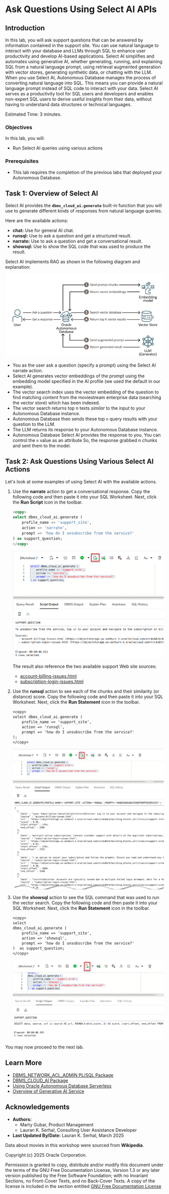 # Ask Questions Using Select AI APIs

## Introduction

In this lab, you will ask support questions that can be answered by information contained in the support site. You can use natural language to interact with your database and LLMs through SQL to enhance user productivity and develop AI-based applications. Select AI simplifies and automates using generative AI, whether generating, running, and explaining SQL from a natural language prompt, using retrieval augmented generation with vector stores, generating synthetic data, or chatting with the LLM. When you use Select AI, Autonomous Database manages the process of converting natural language into SQL. This means you can provide a natural language prompt instead of SQL code to interact with your data. Select AI serves as a productivity tool for SQL users and developers and enables non-expert SQL users to derive useful insights from their data, without having to understand data structures or technical languages.

Estimated Time: 3 minutes.

### Objectives

In this lab, you will:

* Run Select AI queries using various actions

### Prerequisites

* This lab requires the completion of the previous labs that deployed your Autonomous Database.

## Task 1: Overview of Select AI

Select AI provides the **`dbms_cloud_ai.generate`** built-in function that you will use to generate different kinds of responses from natural language queries.

Here are the available actions:

* **chat:** Use for general AI chat.
* **runsql:** Use to ask a question and get a structured result.
* **narrate:** Use to ask a question and get a conversational result.
* **showsql:** Use to show the SQL code that was used to produce the result.

Select AI implements RAG as shown in the following diagram and explanation:

![Select AI and RAG diagram](./images/select-ai-rag-diagram.png "")

* You as the user ask a question (specify a prompt) using the Select AI  narrate action.
* Select AI generates vector embeddings of the prompt using the embedding model specified in the AI profile (we used the default in our example).
* The vector search index uses the vector embedding of the question to find matching content from the moviestream enterprise data (searching the vector store) which has been indexed.
* The vector search returns top n texts _similar_ to the input to your Autonomous Database instance.
* Autonomous Database then sends these top `n` query results with your question to the LLM.
* The LLM returns its response to your Autonomous Database instance.
* Autonomous Database Select AI provides the response to you. You can control the `n` value as an attribute
So, the response grabbed n chunks and sent them to the model.

## Task 2: Ask Questions Using Various Select AI Actions

Let's look at some examples of using Select AI with the available actions.

1. Use the **narrate** action to get a conversational response. Copy the following code and then paste it into your SQL Worksheet. Next, click the **Run Script** icon in the toolbar.

    ```sql
    <copy>
    select dbms_cloud_ai.generate (
        profile_name => 'support_site',
        action => 'narrate',
        prompt => 'how do I unsubscribe from the service?'
    ) as support_question;
    </copy>
    ```

    ![Use the narrate action.](./images/use-narrate-action.png " ")

    The result also reference the two available support Web site sources:

    * [account-billing-issues.html](https://objectstorage.us-ashburn-1.oraclecloud.com/n/c4u04/b/building_blocks_utilities/o/support-site/account-billing-issues.html)
    * [subscription-login-issues.html](https://objectstorage.us-ashburn-1.oraclecloud.com/n/c4u04/b/building_blocks_utilities/o/support-site/subscription-login-issues.html) 

2. Use the **runsql** action to see each of the chunks and their similarity (or distance) score. Copy the following code and then paste it into your SQL Worksheet. Next, click the **Run Statement** icon in the toolbar.

    ```
    <copy>
    select dbms_cloud_ai.generate (
        profile_name => 'support_site',
        action => 'runsql',
        prompt => 'how do I unsubscribe from the service?'
    );
    </copy>
    ```

    ![Use the runsql action.](./images/use-run-sql-action.png " ")

3. Use the **showsql** action to see the SQL command that was used to run the vector search. Copy the following code and then paste it into your SQL Worksheet. Next, click the **Run Statement** icon in the toolbar.

    ```
    <copy>
    select 
    dbms_cloud_ai.generate (
        profile_name => 'support_site',
        action => 'showsql',
        prompt => 'how do I unsubscribe from the service?'
    )  as support_question;
    </copy>
    ```

    ![Use showsql action.](./images/use-showsql-action.png " ")

You may now proceed to the next lab.

## Learn More
* [DBMS\_NETWORK\_ACL\_ADMIN PL/SQL Package](https://docs.oracle.com/en/database/oracle/oracle-database/19/arpls/DBMS_NETWORK_ACL_ADMIN.html#GUID-254AE700-B355-4EBC-84B2-8EE32011E692)
* [DBMS\_CLOUD\_AI Package](https://docs.oracle.com/en-us/iaas/autonomous-database-serverless/doc/dbms-cloud-ai-package.html)
* [Using Oracle Autonomous Database Serverless](https://docs.oracle.com/en/cloud/paas/autonomous-database/adbsa/index.html)
* [Overview of Generative AI Service](https://docs.oracle.com/en-us/iaas/Content/generative-ai/overview.htm)

## Acknowledgements

  * **Authors:**
    * Marty Gubar, Product Management
    * Lauran K. Serhal, Consulting User Assistance Developer
  * **Last Updated By/Date:** Lauran K. Serhal, March 2025

Data about movies in this workshop were sourced from **Wikipedia**.

Copyright (c) 2025 Oracle Corporation.

Permission is granted to copy, distribute and/or modify this document
under the terms of the GNU Free Documentation License, Version 1.3
or any later version published by the Free Software Foundation;
with no Invariant Sections, no Front-Cover Texts, and no Back-Cover Texts.
A copy of the license is included in the section entitled [GNU Free Documentation License](https://oracle-livelabs.github.io/adb/shared/adb-15-minutes/introduction/files/gnu-free-documentation-license.txt)